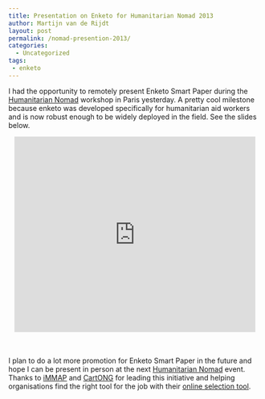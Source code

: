 ```yaml
---
title: Presentation on Enketo for Humanitarian Nomad 2013
author: Martijn van de Rijdt
layout: post
permalink: /nomad-presention-2013/
categories:
  - Uncategorized
tags:
 - enketo
---
```


I had the opportunity to remotely present Enketo Smart Paper during the [Humanitarian Nomad](http://humanitarian-nomad.org/) workshop in Paris yesterday. A pretty cool milestone because enketo was developed specifically for humanitarian aid workers and is now robust enough to be widely deployed in the field. See the slides below.
<br/>

<iframe style="display: block; margin: 0 auto;" src="https://docs.google.com/presentation/d/1vW75DmQrbK91l8AVrKYx2UR7b7EQgqcEOfSfQhF9iWY/embed?start=false&loop=false&delayms=3000" frameborder="0" width="480" height="389" allowfullscreen="true" mozallowfullscreen="true" webkitallowfullscreen="true"></iframe>

<br/><br/>
I plan to do a lot more promotion for Enketo Smart Paper in the future and hope I can be present in person at the next [Humanitarian Nomad](http://humanitarian-nomad.org) event. Thanks to [iMMAP](http://www.immap.org/) and [CartONG](http://cartong.org/) for leading this initiative and helping organisations find the right tool for the job with their [online selection tool](http://humanitarian-nomad.org/online-selection-tool/).